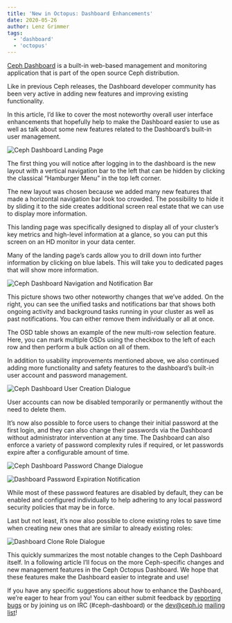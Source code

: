 ```yaml
---
title: 'New in Octopus: Dashboard Enhancements'
date: 2020-05-26
author: Lenz Grimmer
tags:
  - 'dashboard'
  - 'octopus'
---
```


[Ceph Dashboard](https://docs.ceph.com/docs/master/mgr/dashboard/) is a built-in web-based management and monitoring application that is part of the open source Ceph distribution.

Like in previous Ceph releases, the Dashboard developer community has been very active in adding new features and improving existing functionality.

In this article, I’d like to cover the most noteworthy overall user interface enhancements that hopefully help to make the Dashboard easier to use as well as talk about some new features related to the Dashboard’s built-in user management.

![Ceph Dashboard Landing Page](https://i0.wp.com/ceph.io/wp-content/uploads/2020/05/Ceph-Dashboard-Landing-Page.png?w=1920&ssl=1)

The first thing you will notice after logging in to the dashboard is the new layout with a vertical navigation bar to the left that can be hidden by clicking the classical “Hamburger Menu” in the top left corner.

The new layout was chosen because we added many new features that made a horizontal navigation bar look too crowded. The possibility to hide it by sliding it to the side creates additional screen real estate that we can use to display more information.

This landing page was specifically designed to display all of your cluster’s key metrics and high-level information at a glance, so you can put this screen on an HD monitor in your data center.

Many of the landing page’s cards allow you to drill down into further information by clicking on blue labels. This will take you to dedicated pages that will show more information.

![Ceph Dashboard Navigation and Notification Bar](https://i2.wp.com/ceph.io/wp-content/uploads/2020/05/Ceph-Dashboard-Sidebar.png?w=1600&ssl=1)

This picture shows two other noteworthy changes that we’ve added. On the right, you can see the unified tasks and notifications bar that shows both ongoing activity and background tasks running in your cluster as well as past notifications. You can either remove them individually or all at once.

The OSD table shows an example of the new multi-row selection feature. Here, you can mark multiple OSDs using the checkbox to the left of each row and then perform a bulk action on all of them.

In addition to usability improvements mentioned above, we also continued adding more functionality and safety features to the dashboard’s built-in user account and password management.

![Ceph Dashboard User Creation Dialogue](https://i0.wp.com/ceph.io/wp-content/uploads/2020/05/Screenshot-from-2020-04-27-10-04-21.png?w=786&ssl=1)

User accounts can now be disabled temporarily or permanently without the need to delete them.

It’s now also possible to force users to change their initial password at the first login, and they can also change their passwords via the Dashboard without administrator intervention at any time. The Dashboard can also enforce a variety of password complexity rules if required, or let passwords expire after a configurable amount of time.

![Ceph Dashboard Password Change Dialogue](https://i0.wp.com/ceph.io/wp-content/uploads/2020/05/Screenshot-from-2020-04-27-10-05-38.png?w=782&ssl=1)

![Dashboard Password Expiration Notification](https://i0.wp.com/ceph.io/wp-content/uploads/2020/05/Screenshot-from-2020-04-27-10-07-18.png?w=444&ssl=1)

While most of these password features are disabled by default, they can be enabled and configured individually to help adhering to any local password security policies that may be in force.

Last but not least, it’s now also possible to clone existing roles to save time when creating new ones that are similar to already existing roles:

![Dashboard Clone Role Dialogue](https://i0.wp.com/ceph.io/wp-content/uploads/2020/05/Screenshot-from-2020-04-27-10-10-54.png?w=552&ssl=1)

This quickly summarizes the most notable changes to the Ceph Dashboard itself. In a following article I’ll focus on the more Ceph-specific changes and new management features in the Ceph Octopus Dashboard. We hope that these features make the Dashboard easier to integrate and use!

If you have any specific suggestions about how to enhance the Dashboard, we’re eager to hear from you! You can either submit feedback by [reporting bugs](https://tracker.ceph.com/projects/mgr/issues/new) or by joining us on IRC (#ceph-dashboard) or the dev@ceph.io [mailing list](https://ceph.io/irc/)!
